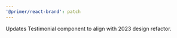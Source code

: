 ```yaml
---
'@primer/react-brand': patch
---
```


Updates Testimonial component to align with 2023 design refactor.
